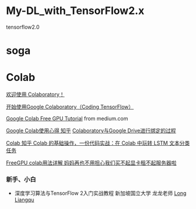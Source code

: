 # My-DL_with_TensorFlow2.x
tensorflow2.0

# soga

# Colab
[欢迎使用 Colaboratory！](https://colab.research.google.com/notebooks/welcome.ipynb#scrollTo=xitplqMNk_Hc)

[开始使用Google Colaboratory（Coding TensorFlow）](https://www.youtube.com/watch?v=inN8seMm7UI&list=PLQY2H8rRoyvyK5aEDAI3wUUqC_F0oEroL)

[Google Colab Free GPU Tutorial](https://medium.com/deep-learning-turkey/google-colab-free-gpu-tutorial-e113627b9f5d) from medium.com

[Google Colab使用心得 知乎](https://zhuanlan.zhihu.com/p/54389036)
[Colaboratory与Google Drive进行绑定的过程](https://www.jianshu.com/p/ce2e63d1c10c)

[Colab 知乎  Colab 的基础操作，一份代码实战：在 Colab 中玩转 LSTM 文本分类任务](https://zhuanlan.zhihu.com/p/35063343)

[FreeGPU colab用法详解 妈妈再也不用担心我们买不起显卡租不起服务器啦](https://blog.csdn.net/weixin_37993251/article/details/79181568)

### 新手、小白
- 深度学习算法与TensorFlow 2入门实战教程  新加坡国立大学 龙龙老师 [Long Liangqu](https://www.youtube.com/channel/UCh_FqXj6J2f73caekhObiRQ/playlists) 
